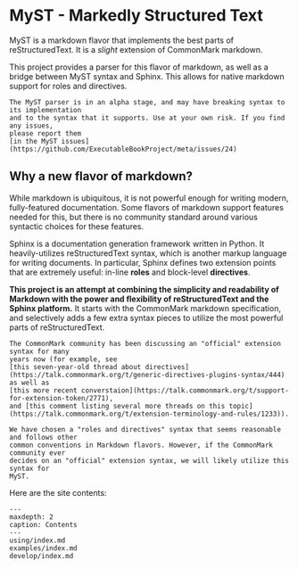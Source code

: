 MyST - Markedly Structured Text
===============================

MyST is a markdown flavor that implements the best parts of reStructuredText.
It is a *slight* extension of CommonMark markdown.

This project provides a parser for this flavor of markdown, as well as a bridge between
MyST syntax and Sphinx. This allows for native markdown support for roles and
directives.

```{warn}
The MyST parser is in an alpha stage, and may have breaking syntax to its implementation
and to the syntax that it supports. Use at your own risk. If you find any issues,
please report them
[in the MyST issues](https://github.com/ExecutableBookProject/meta/issues/24)
```

## Why a new flavor of markdown?

While markdown is ubiquitous, it is not powerful enough for writing modern,
fully-featured documentation. Some flavors of markdown support features needed for this,
but there is no community standard around various syntactic choices for these features.

Sphinx is a documentation generation framework written in Python. It heavily-utilizes
reStructuredText syntax, which is another markup language for writing documents. In
particular, Sphinx defines two extension points that are extremely useful:
in-line **roles** and block-level **directives**.

**This project is an attempt at combining the simplicity and readability of Markdown
with the power and flexibility of reStructuredText and the Sphinx platform.** It
starts with the CommonMark markdown specification, and selectively adds a few extra
syntax pieces to utilize the most powerful parts of reStructuredText.

```{note}
The CommonMark community has been discussing an "official" extension syntax for many
years now (for example, see
[this seven-year-old thread about directives](https://talk.commonmark.org/t/generic-directives-plugins-syntax/444) as well as
[this more recent converstaion](https://talk.commonmark.org/t/support-for-extension-token/2771),
and [this comment listing several more threads on this topic](https://talk.commonmark.org/t/extension-terminology-and-rules/1233)).

We have chosen a "roles and directives" syntax that seems reasonable and follows other
common conventions in Markdown flavors. However, if the CommonMark community ever
decides on an "official" extension syntax, we will likely utilize this syntax for
MyST.
```

Here are the site contents:

```{toctree}
---
maxdepth: 2
caption: Contents
---
using/index.md
examples/index.md
develop/index.md
```
